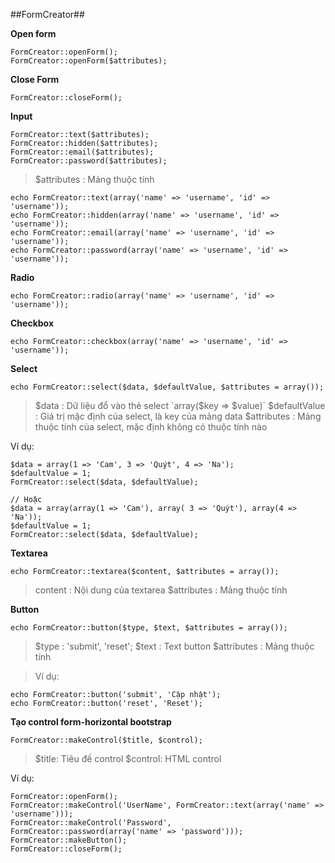 ##FormCreator##

**Open form**

	FormCreator::openForm();
	FormCreator::openForm($attributes);

**Close Form**

	FormCreator::closeForm();

**Input**

	FormCreator::text($attributes);
	FormCreator::hidden($attributes);
	FormCreator::email($attributes);
	FormCreator::password($attributes);

>$attributes : Mảng thuộc tính

	echo FormCreator::text(array('name' => 'username', 'id' => 'username'));
	echo FormCreator::hidden(array('name' => 'username', 'id' => 'username'));
	echo FormCreator::email(array('name' => 'username', 'id' => 'username'));
	echo FormCreator::password(array('name' => 'username', 'id' => 'username'));

**Radio**

	echo FormCreator::radio(array('name' => 'username', 'id' => 'username'));

**Checkbox**

	echo FormCreator::checkbox(array('name' => 'username', 'id' => 'username'));

**Select**

	echo FormCreator::select($data, $defaultValue, $attributes = array());

>$data : Dữ liệu đổ vào thẻ select `array($key => $value)`
>$defaultValue : Giá trị mặc định của select, là key của mảng data
>$attributes : Mảng thuộc tính của select, mặc định không có thuộc tính nào

Ví dụ:

	$data = array(1 => 'Cam', 3 => 'Quýt', 4 => 'Na');
	$defaultValue = 1;
	FormCreator::select($data, $defaultValue);

	// Hoặc
	$data = array(array(1 => 'Cam'), array( 3 => 'Quýt'), array(4 => 'Na'));
	$defaultValue = 1;
	FormCreator::select($data, $defaultValue);

**Textarea**

	echo FormCreator::textarea($content, $attributes = array());

>content : Nội dung của textarea
>$attributes : Mảng thuộc tính

**Button**

	echo FormCreator::button($type, $text, $attributes = array());

>$type : 'submit', 'reset';
>$text : Text button
>$attributes : Mảng thuộc tính

>Ví dụ:

	echo FormCreator::button('submit', 'Cập nhật');
	echo FormCreator::button('reset', 'Reset');

**Tạo control form-horizontal bootstrap**

	FormCreator::makeControl($title, $control);

>$title: Tiêu đề control
>$control: HTML control

Ví dụ:

	FormCreator::openForm();
	FormCreator::makeControl('UserName', FormCreator::text(array('name' => 'username')));
	FormCreator::makeControl('Password', FormCreator::password(array('name' => 'password')));
	FormCreator::makeButton();
	FormCreator::closeForm();
